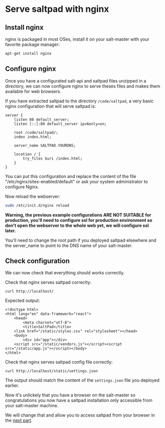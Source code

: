 # Serve saltpad with nginx

## Install nginx

nginx is packaged in most OSes, install it on your salt-master with your favorite package manager:

```bash
apt-get install nginx
```

## Configure nginx

Once you have a configurated salt-api and saltpad files unzipped in a directory, we can now configure nginx to serve theses files and makes them available for web browsers.

If you have extracted saltpad to the directory `/code/saltpad`, a very basic nginx configuration that will serve saltpad is:

```Nginx
server {
    listen 80 default_server;
    listen [::]:80 default_server ipv6only=on;

    root /code/saltpad/;
    index index.html;

    server_name SALTPAD.YOURDNS;

    location / {
        try_files $uri /index.html;
    }
}
```

You can put this configuration and replace the content of the file "/etc/nginx/sites-enabled/default" or ask your system administrator to configure Nginx.

Now reload the webserver:

```bash
sudo /etc/init.d/nginx reload
```

__Warning, the previous example configurations ARE NOT SUITABLE for production, you'll need to configure ssl for production environment so don't open the webserver to the whole web yet, we will configure ssl later.__

You'll need to change the root path if you deployed saltpad elsewhere and the server_name to point to the DNS name of your salt-master.

## Check configuration

We can now check that everything should works correctly.

Check that nginx serves saltpad correclty:

```
curl http://localhost/
```

Expected output:

```
<!doctype html>
<html lang="en" data-framework="react">
    <head>
        <meta charset="utf-8">
        <title>SaltPad</title>
    <link href="/static/styles.css" rel="stylesheet"></head>
    <body>
        <div id="app"></div>
    <script src="/static/vendors.js"></script><script src="/static/app.js"></script></body>
</html>
```

Check that nginx serves saltpad config file correctly:

```
curl http://localhost/static/settings.json
```

The output should match the content of the `settings.json` file you deployed earlier.

Now it's unlickely that you have a browser on the salt-master so congratulations you now have a saltpad installation only accessible from your salt-master machine.

We will change that and allow you to access saltpad from your browser in the [next part](saltpad-across-internet.md).

